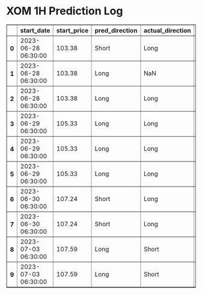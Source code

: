 <h1>XOM 1H Prediction Log</h1>

<table border="1" class="dataframe">
  <thead>
    <tr style="text-align: right;">
      <th></th>
      <th>start_date</th>
      <th>start_price</th>
      <th>pred_direction</th>
      <th>actual_direction</th>
      <th>end_date</th>
      <th>end_price</th>
      <th>confidence</th>
      <th>difference</th>
      <th>model_type</th>
    </tr>
  </thead>
  <tbody>
    <tr>
      <th>0</th>
      <td>2023-06-28 06:30:00</td>
      <td>103.38</td>
      <td>Short</td>
      <td>Long</td>
      <td>2023-06-28 12:00:00</td>
      <td>105.43</td>
      <td>84.848485</td>
      <td>2.05</td>
      <td>NaN</td>
    </tr>
    <tr>
      <th>1</th>
      <td>2023-06-28 06:30:00</td>
      <td>103.38</td>
      <td>Long</td>
      <td>NaN</td>
      <td>NaN</td>
      <td>0.00</td>
      <td>90.322581</td>
      <td>NaN</td>
      <td>NaN</td>
    </tr>
    <tr>
      <th>2</th>
      <td>2023-06-28 06:30:00</td>
      <td>103.38</td>
      <td>Long</td>
      <td>Long</td>
      <td>2023-06-28 12:00:00</td>
      <td>105.43</td>
      <td>90.322581</td>
      <td>2.05</td>
      <td>NaN</td>
    </tr>
    <tr>
      <th>3</th>
      <td>2023-06-29 06:30:00</td>
      <td>105.33</td>
      <td>Long</td>
      <td>Long</td>
      <td>2023-06-29 08:00:00</td>
      <td>105.43</td>
      <td>87.096774</td>
      <td>0.10</td>
      <td>NaN</td>
    </tr>
    <tr>
      <th>4</th>
      <td>2023-06-29 06:30:00</td>
      <td>105.33</td>
      <td>Long</td>
      <td>Long</td>
      <td>2023-06-29 08:00:00</td>
      <td>105.43</td>
      <td>84.848485</td>
      <td>0.10</td>
      <td>NaN</td>
    </tr>
    <tr>
      <th>5</th>
      <td>2023-06-29 06:30:00</td>
      <td>105.33</td>
      <td>Long</td>
      <td>Long</td>
      <td>2023-06-29 08:00:00</td>
      <td>105.43</td>
      <td>84.848485</td>
      <td>0.10</td>
      <td>NaN</td>
    </tr>
    <tr>
      <th>6</th>
      <td>2023-06-30 06:30:00</td>
      <td>107.24</td>
      <td>Short</td>
      <td>Long</td>
      <td>2023-06-30 07:00:00</td>
      <td>107.42</td>
      <td>78.125000</td>
      <td>0.18</td>
      <td>NaN</td>
    </tr>
    <tr>
      <th>7</th>
      <td>2023-06-30 06:30:00</td>
      <td>107.24</td>
      <td>Short</td>
      <td>Long</td>
      <td>2023-06-30 07:00:00</td>
      <td>107.42</td>
      <td>83.870968</td>
      <td>0.18</td>
      <td>NaN</td>
    </tr>
    <tr>
      <th>8</th>
      <td>2023-07-03 06:30:00</td>
      <td>107.59</td>
      <td>Long</td>
      <td>Short</td>
      <td>2023-07-03 06:30:00</td>
      <td>107.59</td>
      <td>83.870968</td>
      <td>0.00</td>
      <td>NaN</td>
    </tr>
    <tr>
      <th>9</th>
      <td>2023-07-03 06:30:00</td>
      <td>107.59</td>
      <td>Long</td>
      <td>Short</td>
      <td>2023-07-03 06:30:00</td>
      <td>107.59</td>
      <td>78.125000</td>
      <td>0.00</td>
      <td>Wein</td>
    </tr>
  </tbody>
</table>